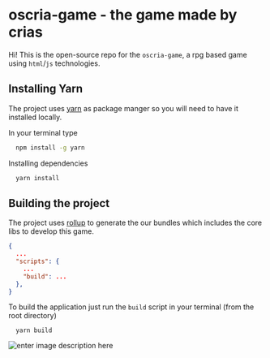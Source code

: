 # oscria-game - the game made by crias

Hi! This is the open-source repo for the `oscria-game`, a rpg based game using `html`/`js` technologies.

## Installing Yarn

The project uses [yarn](https://www.yarnpkg.com) as package manger so you will need to have it installed locally.

In your terminal type

```bash
  npm install -g yarn
```
Installing dependencies
```bash
  yarn install
```

## Building the project

The project uses [rollup](https://rollupjs.org/guide/en/) to generate the our bundles which includes the core libs to develop this game.

```json
{
  ...
  "scripts": {
    ...
	"build": ...
  },
}
```

To build the application just run the `build` script in your terminal (from the root directory)
```properties
  yarn build
```

![enter image description here](https://i.pinimg.com/originals/bd/1a/9d/bd1a9d075f6d355400cfaaf6b4d7a4d7.png)


